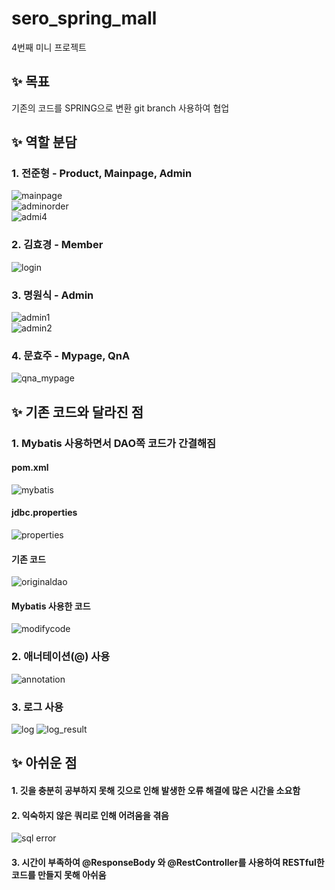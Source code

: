 # sero_spring_mall
4번째 미니 프로젝트

## ✨ 목표
기존의 코드를 SPRING으로 변환
git branch 사용하여 협업

## ✨ 역할 분담
### 1. 전준형 - Product, Mainpage, Admin
![mainpage](https://github.com/jjy0326/sero_spring_mall/assets/102834723/ba1d4538-2d9d-4bca-af66-e98b9ad86398) <br>
![adminorder](https://github.com/jjy0326/sero_spring_mall/assets/102834723/6bb7492d-e3b7-4dce-af33-acbc3ddca7b2) <br>
![admi4](https://github.com/jjy0326/sero_spring_mall/assets/102834723/2c34c251-0a16-4725-b6c1-55abd2d21ebc) <br>
### 2. 김효경 - Member
![login](https://github.com/jjy0326/sero_spring_mall/assets/102834723/7bb16ac4-f1ca-407e-bd73-336d83fa8b67)
### 3. 명원식 - Admin
![admin1](https://github.com/jjy0326/sero_spring_mall/assets/102834723/8a71ebf2-9f41-4c33-ba07-382d7fa7f4d1) <br>
![admin2](https://github.com/jjy0326/sero_spring_mall/assets/102834723/ade04f7c-f206-438b-bb11-a065c7b14336)
### 4. 문효주 - Mypage, QnA
![qna_mypage](https://github.com/jjy0326/sero_spring_mall/assets/102834723/54d65941-5788-415d-a9b9-cfd2ae52c1dc)

## ✨ 기존 코드와 달라진 점
### 1. Mybatis 사용하면서 DAO쪽 코드가 간결해짐
#### pom.xml
![mybatis](https://github.com/jjy0326/sero_spring_mall/assets/102834723/1afc177e-3e92-4d14-ad6a-5ebc712052c1)
#### jdbc.properties
![properties](https://github.com/jjy0326/sero_spring_mall/assets/102834723/f9bce6e5-46ca-4d79-8354-dccdf9216fab)
#### 기존 코드
![originaldao](https://github.com/jjy0326/sero_spring_mall/assets/102834723/2305a81a-33c9-4936-8ecc-4419a180fafd)
#### Mybatis 사용한 코드
![modifycode](https://github.com/jjy0326/sero_spring_mall/assets/102834723/be4ff49d-0d39-4901-b5ee-03de3b1c5aad)
### 2. 애너테이션(@) 사용
![annotation](https://github.com/jjy0326/sero_spring_mall/assets/102834723/516af7b6-d659-4ba8-bf0c-a2bc9ce79f58)
### 3. 로그 사용
![log](https://github.com/jjy0326/sero_spring_mall/assets/102834723/01202fb7-2bf3-47d9-9cbe-8ae14c7ce4a9)
![log_result](https://github.com/jjy0326/sero_spring_mall/assets/102834723/8278e1d2-5acc-4911-8ca9-48ea2fb28672)

## ✨ 아쉬운 점
#### 1. 깃을 충분히 공부하지 못해 깃으로 인해 발생한 오류 해결에 많은 시간을 소요함
#### 2. 익숙하지 않은 쿼리로 인해 어려움을 겪음
![sql error](https://github.com/jjy0326/sero_spring_mall/assets/102834723/672eefb8-070e-4d01-8c81-2ef34fc19d33)
#### 3. 시간이 부족하여 @ResponseBody 와 @RestController를 사용하여 RESTful한 코드를 만들지 못해 아쉬움 
